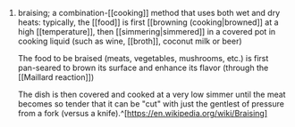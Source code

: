 1. braising; a combination-[[cooking]] method that uses both wet and dry heats: typically, the [[food]] is first [[browning (cooking|browned]] at a high [[temperature]], then [[simmering|simmered]] in a covered pot in cooking liquid (such as wine, [[broth]], coconut milk or beer)
   
   The food to be braised (meats, vegetables, mushrooms, etc.) is first pan-seared to brown its surface and enhance its flavor (through the [[Maillard reaction]])
   
   The dish is then covered and cooked at a very low simmer until the meat becomes so tender that it can be "cut" with just the gentlest of pressure from a fork (versus a knife).^[https://en.wikipedia.org/wiki/Braising]